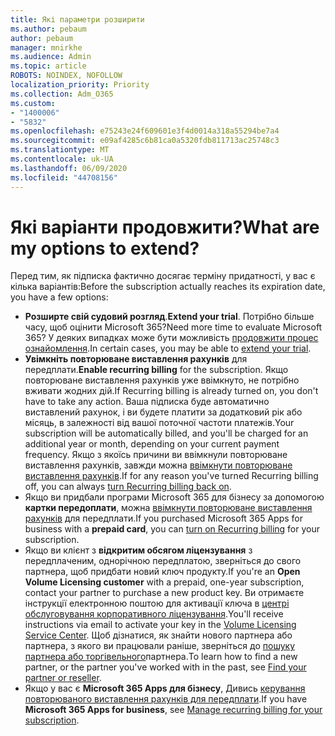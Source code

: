 ```yaml
---
title: Які параметри розширити
ms.author: pebaum
author: pebaum
manager: mnirkhe
ms.audience: Admin
ms.topic: article
ROBOTS: NOINDEX, NOFOLLOW
localization_priority: Priority
ms.collection: Adm_O365
ms.custom:
- "1400006"
- "5832"
ms.openlocfilehash: e75243e24f609601e3f4d0014a318a55294be7a4
ms.sourcegitcommit: e09af4285c6b81ca0a5320fdb811713ac25748c3
ms.translationtype: MT
ms.contentlocale: uk-UA
ms.lasthandoff: 06/09/2020
ms.locfileid: "44708156"
---
```

# <a name="what-are-my-options-to-extend"></a><span data-ttu-id="43a67-102">Які варіанти продовжити?</span><span class="sxs-lookup"><span data-stu-id="43a67-102">What are my options to extend?</span></span>

<span data-ttu-id="43a67-103">Перед тим, як підписка фактично досягає терміну придатності, у вас є кілька варіантів:</span><span class="sxs-lookup"><span data-stu-id="43a67-103">Before the subscription actually reaches its expiration date, you have a few options:</span></span>

- <span data-ttu-id="43a67-104">**Розширте свій судовий розгляд**.</span><span class="sxs-lookup"><span data-stu-id="43a67-104">**Extend your trial**.</span></span>  <span data-ttu-id="43a67-105">Потрібно більше часу, щоб оцінити Microsoft 365?</span><span class="sxs-lookup"><span data-stu-id="43a67-105">Need more time to evaluate Microsoft 365?</span></span> <span data-ttu-id="43a67-106">У деяких випадках може бути можливість [продовжити процес ознайомлення](https://docs.microsoft.com/microsoft-365/commerce/extend-your-trial?view=o365-worldwide).</span><span class="sxs-lookup"><span data-stu-id="43a67-106">In certain cases, you may be able to  [extend your trial](https://docs.microsoft.com/microsoft-365/commerce/extend-your-trial?view=o365-worldwide).</span></span>  
- <span data-ttu-id="43a67-107">**Увімкніть повторюване виставлення рахунків** для передплати.</span><span class="sxs-lookup"><span data-stu-id="43a67-107">**Enable recurring billing** for the subscription.</span></span> <span data-ttu-id="43a67-108">Якщо повторюване виставлення рахунків уже ввімкнуто, не потрібно вживати жодних дій.</span><span class="sxs-lookup"><span data-stu-id="43a67-108">If Recurring billing is already turned on, you don't have to take any action.</span></span> <span data-ttu-id="43a67-109">Ваша підписка буде автоматично виставлений рахунок, і ви будете платити за додатковий рік або місяць, в залежності від вашої поточної частоти платежів.</span><span class="sxs-lookup"><span data-stu-id="43a67-109">Your subscription will be automatically billed, and you'll be charged for an additional year or month, depending on your current payment frequency.</span></span> <span data-ttu-id="43a67-110">Якщо з якоїсь причини ви ввімкнули повторюване виставлення рахунків, завжди можна [ввімкнути повторюване виставлення рахунків](https://docs.microsoft.com/microsoft-365/commerce/subscriptions/renew-your-subscription?view=o365-worldwide).</span><span class="sxs-lookup"><span data-stu-id="43a67-110">If for any reason you've turned Recurring billing off, you can always  [turn Recurring billing back on](https://docs.microsoft.com/microsoft-365/commerce/subscriptions/renew-your-subscription?view=o365-worldwide).</span></span>
- <span data-ttu-id="43a67-111">Якщо ви придбали програми Microsoft 365 для бізнесу за допомогою **картки передоплати**, можна [ввімкнути повторюване виставлення рахунків](https://docs.microsoft.com/microsoft-365/commerce/subscriptions/renew-your-subscription?view=o365-worldwide) для передплати.</span><span class="sxs-lookup"><span data-stu-id="43a67-111">If you purchased Microsoft 365 Apps for business with a  **prepaid card**, you can  [turn on Recurring billing](https://docs.microsoft.com/microsoft-365/commerce/subscriptions/renew-your-subscription?view=o365-worldwide)  for your subscription.</span></span>
- <span data-ttu-id="43a67-112">Якщо ви клієнт з **відкритим обсягом ліцензування** з передплаченим, однорічною передплатою, зверніться до свого партнера, щоб придбати новий ключ продукту.</span><span class="sxs-lookup"><span data-stu-id="43a67-112">If you're an  **Open Volume Licensing customer**  with a prepaid, one-year subscription, contact your partner to purchase a new product key.</span></span> <span data-ttu-id="43a67-113">Ви отримаєте інструкції електронною поштою для активації ключа в [центрі обслуговування корпоративного ліцензування](https://go.microsoft.com/fwlink/p/?LinkID=282016).</span><span class="sxs-lookup"><span data-stu-id="43a67-113">You'll receive instructions via email to activate your key in the  [Volume Licensing Service Center](https://go.microsoft.com/fwlink/p/?LinkID=282016).</span></span> <span data-ttu-id="43a67-114">Щоб дізнатися, як знайти нового партнера або партнера, з якого ви працювали раніше, зверніться до [пошуку партнера або торгівельного](https://docs.microsoft.com/microsoft-365/admin/manage/find-your-partner-or-reseller?view=o365-worldwide)партнера.</span><span class="sxs-lookup"><span data-stu-id="43a67-114">To learn how to find a new partner, or the partner you've worked with in the past, see  [Find your partner or reseller](https://docs.microsoft.com/microsoft-365/admin/manage/find-your-partner-or-reseller?view=o365-worldwide).</span></span>
- <span data-ttu-id="43a67-115">Якщо у вас є **Microsoft 365 Apps для бізнесу**, Дивись [керування повторюваного виставлення рахунків для передплати](https://docs.microsoft.com/microsoft-365/commerce/subscriptions/renew-your-subscription?view=o365-worldwide).</span><span class="sxs-lookup"><span data-stu-id="43a67-115">If you have  **Microsoft 365 Apps for business**, see  [Manage recurring billing for your subscription](https://docs.microsoft.com/microsoft-365/commerce/subscriptions/renew-your-subscription?view=o365-worldwide).</span></span>
